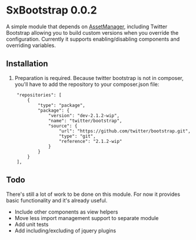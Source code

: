 # SxBootstrap 0.0.2
A simple module that depends on [AssetManager](http://github.com/RWOverdijk/AssetManager),
including Twitter Bootstrap allowing you to build custom versions when you override the configuration.
Currently it supports enabling/disabling components and overriding variables.

## Installation

1. Preparation is required. Because twitter bootstrap is not in composer,
you'll have to add the repository to your composer.json file:
```
    "repositories": [
        {
            "type": "package",
            "package": {
                "version": "dev-2.1.2-wip",
                "name": "twitter/bootstrap",
                "source": {
                    "url": "https://github.com/twitter/bootstrap.git",
                    "type": "git",
                    "reference": "2.1.2-wip"
                }
            }
        }
    ],
```

## Todo
There's still a lot of work to be done on this module.
For now it provides basic functionality and it's already useful.

* Include other components as view helpers
* Move less import management support to separate module
* Add unit tests
* Add including/excluding of jquery plugins
